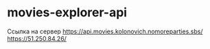 # movies-explorer-api
Ссылка на сервер
https://api.movies.kolonovich.nomoreparties.sbs/
https://51.250.84.26/
